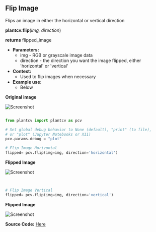 ## Flip Image

Flips an image in either the horizontal or vertical direction

**plantcv.flip**(*img, direction*)

**returns** flipped_image

- **Parameters:**
    - img - RGB or grayscale image data
    - direction - the direction you want the image flipped, either 'horizontal' or 'vertical'
- **Context:**
    - Used to flip images when necessary
- **Example use:**
    - Below

**Original image**

![Screenshot](img/documentation_images/flip/original_image.jpg)

```python

from plantcv import plantcv as pcv

# Set global debug behavior to None (default), "print" (to file), 
# or "plot" (Jupyter Notebooks or X11)
pcv.params.debug = "plot"

# Flip Image Horizontal
flipped= pcv.flip(img=img, direction='horizontal')

```

**Flipped Image**

![Screenshot](img/documentation_images/flip/flipped.jpg)

```python


# Flip Image Vertical
flipped= pcv.flip(img=img, direction='vertical')

```

**Flipped Image**

![Screenshot](img/documentation_images/flip/flipped1.jpg)

**Source Code:** [Here](https://github.com/danforthcenter/plantcv/blob/main/plantcv/plantcv/flip.py)
